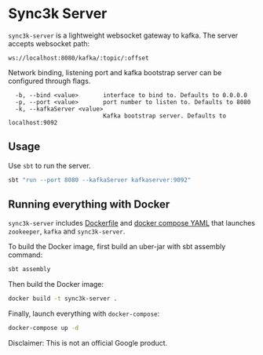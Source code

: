 # Sync3k Server

`sync3k-server` is a lightweight websocket gateway to kafka. The server accepts websocket path:

`ws://localhost:8080/kafka/:topic/:offset`

Network binding, listening port and kafka bootstrap server can be configured through flags.

```
  -b, --bind <value>       interface to bind to. Defaults to 0.0.0.0
  -p, --port <value>       port number to listen to. Defaults to 8080
  -k, --kafkaServer <value>
                           Kafka bootstrap server. Defaults to localhost:9092
```

## Usage

Use `sbt` to run the server.

```sh
sbt "run --port 8080 --kafkaServer kafkaserver:9092"
```

## Running everything with Docker

`sync3k-server` includes [Dockerfile](Dockerfile) and [docker compose YAML](docker-compose.yml) that launches `zookeeper`, `kafka` and `sync3k-server`.

To build the Docker image, first build an uber-jar with sbt assembly command:

```sh
sbt assembly
```

Then build the Docker image:

```sh
docker build -t sync3k-server .
```

Finally, launch everything with `docker-compose`:

```sh
docker-compose up -d
```

Disclaimer: This is not an official Google product.
